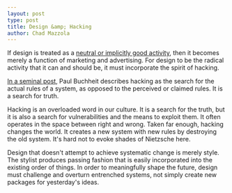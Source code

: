 ```yaml
---
layout: post
type: post
title: Design &amp; Hacking
author: Chad Mazzola
---
```


If design is treated as a [neutral or implicitly good activity](http://blog.hellohappy.org/post/19060757560/the-role-of-design-seems-to-be-to-make-the-world-a), then it becomes merely a function of marketing and advertising. For design to be the radical activity that it can and should be, it must incorporate the spirit of hacking.

[In a seminal post](http://paulbuchheit.blogspot.com/2009/10/applied-philosophy-aka-hacking.html), Paul Buchheit describes hacking as the search for the actual rules of a system, as opposed to the perceived or claimed rules. It is a search for truth.

Hacking is an overloaded word in our culture. It is a search for the truth, but it is also a search for vulnerabilities and the means to exploit them. It often operates in the space between right and wrong. Taken far enough, hacking changes the world. It creates a new system with new rules by destroying the old system. It's hard not to evoke shades of Nietzsche here.

Design that doesn't attempt to achieve systematic change is merely style. The stylist produces passing fashion that is easily incorporated into the existing order of things. In order to meaningfully shape the future, design must challenge and overturn entrenched systems, not simply create new packages for yesterday's ideas.

